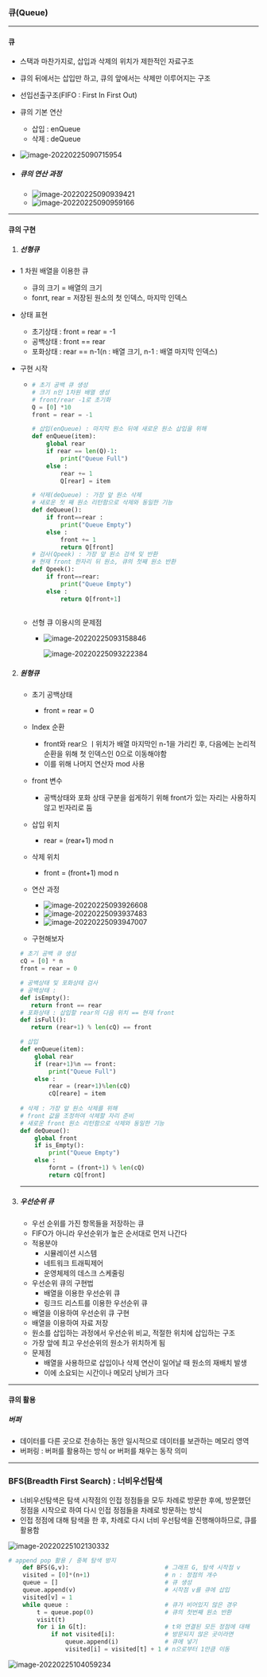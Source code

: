 ### 큐(Queue)

---

#### 큐

- 스택과 마찬가지로, 삽입과 삭제의 위치가 제한적인 자료구조

- 큐의 뒤에서는 삽입만 하고, 큐의 앞에서는 삭제만 이루어지는 구조

- 선입선출구조(FIFO : First In First Out)

- 큐의 기본 연산

  - 삽입 : enQueue
  - 삭제 : deQueue

- ![image-20220225090715954](README.assets/image-20220225090715954.png)

- ##### **큐의 연산 과정**

  - ![image-20220225090939421](README.assets/image-20220225090939421.png)
  - ![image-20220225090959166](README.assets/image-20220225090959166.png)



---

#### 큐의 구현

1. ##### 선형큐

* 1 차원 배열을 이용한 큐

  * 큐의 크기 = 배열의 크기
  * fonrt, rear = 저장된 원소의 첫 인덱스, 마지막 인덱스

* 상태 표현

  * 초기상태 : front = rear = -1
  * 공백상태 : front == rear
  * 포화상태 : rear == n-1(n : 배열 크기, n-1 : 배열 마지막 인덱스)

* 구현 시작

  * ```python
    # 초기 공백 큐 생성
    # 크기 n인 1차원 배열 생성
    # front/rear -1로 초기화
    Q = [0] *10
    front = rear = -1
    
    # 삽입(enQueue) : 마지막 원소 뒤에 새로운 원소 삽입을 위해
    def enQueue(item):
        global rear
        if rear == len(Q)-1: 
            print("Queue Full")
        else :
            rear += 1
            Q[rear] = item
    
    # 삭제(deQueue) : 가장 앞 원소 삭제
    # 새로운 첫 째 원소 리턴함으로 삭제와 동일한 기능
    def deQueue():
        if front==rear : 
            print("Queue Empty")
        else :
            front += 1
            return Q[front]
    # 검사(Qpeek) : 가장 앞 원소 검색 및 반환
    # 현재 front 한자리 뒤 원소, 큐의 첫째 원소 반환
    def Qpeek():
        if front==rear:
            print("Queue Empty")
        else :
            return Q[front+1]
     
    
    ```

  * 선형 큐 이용시의 문제점

    * ![image-20220225093158846](README.assets/image-20220225093158846.png)

      ![image-20220225093222384](README.assets/image-20220225093222384.png)



2. ##### 원형큐

   * 초기 공백상태

     * front = rear = 0

   * Index 순환

     * front와 rear으 ㅣ위치가 배열 마지막인 n-1을 가리킨 후, 다음에는 논리적 순환을 위해 첫 인덱스인 0으로 이동해야함
     * 이를 위해 나머지 연산자 mod 사용

   * front 변수

     * 공백상태와 포화 상태 구분을 쉽게하기 위해 front가 있는 자리는 사용하지 않고 빈자리로 둠

   * 삽입 위치

     * rear = (rear+1) mod n

   * 삭제 위치

     * front = (front+1) mod n

   * 연산 과정

     * ![image-20220225093926608](README.assets/image-20220225093926608.png)
     * ![image-20220225093937483](README.assets/image-20220225093937483.png)
     * ![image-20220225093947007](README.assets/image-20220225093947007.png)

   *  구현해보자

     ```python
     # 초기 공백 큐 생성
     cQ = [0] * n
     front = rear = 0
     
     # 공백상태 및 포화상태 검사
     # 공백상태 : 
     def isEmpty():
     	return front == rear
     # 포화상태 : 삽입할 rear의 다음 위치 == 현재 front
     def isFull():
     	return (rear+1) % len(cQ) == front
     
     # 삽입 
     def enQueue(item):
         global rear
         if (rear+1)%n == front:
             print("Queue Full")
         else :
             rear = (rear+1)%len(cQ)
             cQ[reare] = item
             
     # 삭제 : 가장 앞 원소 삭제를 위해
     # front 값을 조정하여 삭제할 자리 준비
     # 새로운 front 원소 리턴함으로 삭제와 동일한 기능
     def deQueue():
         global front
         if is_Empty():
             print("Queue Empty")
         else :
             fornt = (front+1) % len(cQ)
             return cQ[front]
     ```

     <hr

3. ##### 우선순위 큐

   * 우선 순위를 가진 항목들을 저장하는 큐
   * FIFO가 아니라 우선순위가 높은 순서대로 먼저 나간다
   * 적용분야
     * 시뮬레이션 시스템
     * 네트워크 트래픽제어
     * 운영체제의 데스크 스케줄링
   * 우선순위 큐의 구현법
     * 배열을 이용한 우선순위 큐
     * 링크드 리스트를 이용한 우선순위 큐
   *  배열을 이용하여 우선순위 큐 구현
     * 배열을 이용하여 자료 저장
     * 원소를 삽입하는 과정에서 우선순위 비교, 적절한 위치에 삽입하는 구조
     * 가장 앞에 최고 우선순위의 원소가 위치하게 됨
   * 문제점
     * 배열을 사용하므로 삽입이나 삭제 연산이 일어날 때 원소의 재배치 발생
     * 이에 소요되는 시간이나 메모리 낭비가 크다

---

#### 큐의 활용

##### 버퍼

- 데이터를 다른 곳으로 전송하는 동안 일시적으로 데이터를 보관하는 메모리 영역
- 버퍼링 : 버퍼를 활용하는 방식 or 버퍼를 채우는 동작 의미



---

### BFS(Breadth First Search) : 너비우선탐색

* 너비우선탐색은 탐색 시작점의 인접 정점들을 모두 차례로 방문한 후에, 방문했던 정점을 시작으로 하여 다시 인접 정점들을 차례로 방문하는 방식
* 인접 정점에 대해 탐색을 한 후, 차례로 다시 너비 우선탐색을 진행해야하므로, 큐를 활용함

![image-20220225102130332](README.assets/image-20220225102130332.png)



```python
# append pop 활용 / 중복 탐색 방지
    def BFS(G,v):							# 그래프 G, 탐색 시작점 v
    visited = [0]*(n+1)						# n : 정점의 개수
    queue = []								# 큐 생성
    queue.append(v)							# 시작점 v를 큐에 삽입
    visited[v] = 1
    while queue :							# 큐가 비어있지 않은 경우
        t = queue.pop(0)					# 큐의 첫번째 원소 반환
        visit(t)
        for i in G[t]:						# t와 연결된 모든 정점에 대해
            if not visited[i]:				# 방문되지 않은 곳이라면
                queue.append(i)				# 큐에 넣기
                visited[i] = visited[t] + 1 # n으로부터 1만큼 이동
```

![image-20220225104059234](README.assets/image-20220225104059234.png)